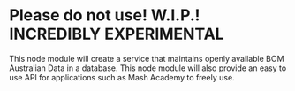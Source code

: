 # Please do not use! W.I.P.! INCREDIBLY EXPERIMENTAL

This node module will create a service that maintains openly available BOM Australian Data in a database.
This node module will also provide an easy to use API for applications such as Mash Academy to freely use.